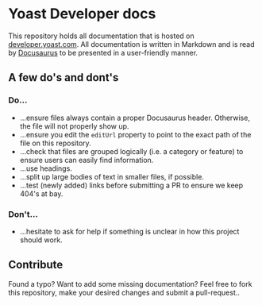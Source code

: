 # Yoast Developer docs

This repository holds all documentation that is hosted on [developer.yoast.com](https://developer.yoast.com). 
All documentation is written in Markdown and is read by [Docusaurus](https://docusaurus.io) to be presented in a user-friendly manner.

## A few do's and dont's

### Do...
* ...ensure files always contain a proper Docusaurus header. Otherwise, the file will not properly show up.
* ...ensure you edit the `editUrl` property to point to the exact path of the file on this repository.
* ...check that files are grouped logically (i.e. a category or feature) to ensure users can easily find information.
* ...use headings.
* ...split up large bodies of text in smaller files, if possible.
* ...test (newly added) links before submitting a PR to ensure we keep 404's at bay.

### Don't...
* ...hesitate to ask for help if something is unclear in how this project should work.

## Contribute

Found a typo? Want to add some missing documentation? Feel free to fork this repository, make your desired changes and submit a pull-request..
